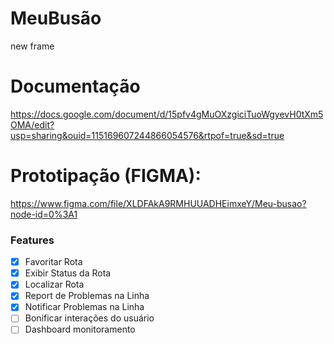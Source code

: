 # MeuBusão
new frame

# Documentação
https://docs.google.com/document/d/15pfv4gMuOXzgiciTuoWgyevH0tXm5OMA/edit?usp=sharing&ouid=115169607244866054576&rtpof=true&sd=true


# Prototipação (FIGMA):
https://www.figma.com/file/XLDFAkA9RMHUUADHEimxeY/Meu-busao?node-id=0%3A1

### Features

- [x] Favoritar Rota
- [x] Exibir Status da Rota
- [x] Localizar Rota
- [x] Report de Problemas na Linha
- [x] Notificar Problemas na Linha
- [ ] Bonificar interações do usuário
- [ ] Dashboard monitoramento

